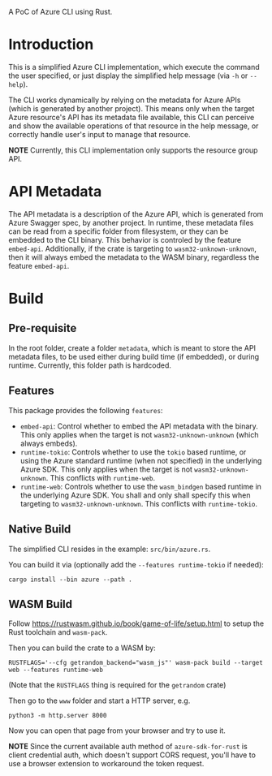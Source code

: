 A PoC of Azure CLI using Rust. 

# Introduction

This is a simplified Azure CLI implementation, which execute the command the user specified, or just display the simplified help message (via `-h` or `--help`).

The CLI works dynamically by relying on the metadata for Azure APIs (which is generated by another project). This means only when the target Azure resource's API has its metadata file available, this CLI can perceive and show the available operations of that resource in the help message, or correctly handle user's input to manage that resource.

**NOTE** Currently, this CLI implementation only supports the resource group API.

# API Metadata

The API metadata is a description of the Azure API, which is generated from Azure Swagger spec, by another project. In runtime, these metadata files can be read from a specific folder from filesystem, or they can be embedded to the CLI binary. This behavior is controled by the feature `embed-api`. Additionally, if the crate is targeting to `wasm32-unknown-unknown`, then it will always embed the metadata to the WASM binary, regardless the feature `embed-api`.

# Build

## Pre-requisite

In the root folder, create a folder `metadata`, which is meant to store the API metadata files, to be used either during build time (if embedded), or during runtime. Currently, this folder path is hardcoded.

## Features

This package provides the following `features`:

- `embed-api`: Control whether to embed the API metadata with the binary. This only applies when the target is not `wasm32-unknown-unknown` (which always embeds).
- `runtime-tokio`: Controls whether to use the `tokio` based runtime, or using the Azure standard runtime (when not specified) in the underlying Azure SDK. This only applies when the target is not `wasm32-unknown-unknown`. This conflicts with `runtime-web`.
- `runtime-web`: Controls whether to use the `wasm_bindgen` based runtime in the underlying Azure SDK. You shall and only shall specify this when targeting to `wasm32-unknown-unknown`. This conflicts with `runtime-tokio`.

## Native Build

The simplified CLI resides in the example: `src/bin/azure.rs`.

You can build it via (optionally add the `--features runtime-tokio` if needed):

```
cargo install --bin azure --path .
```

## WASM Build

Follow https://rustwasm.github.io/book/game-of-life/setup.html to setup the Rust toolchain and `wasm-pack`.

Then you can build the crate to a WASM by:

```
RUSTFLAGS='--cfg getrandom_backend="wasm_js"' wasm-pack build --target web --features runtime-web
```

(Note that the `RUSTFLAGS` thing is required for the `getrandom` crate)

Then go to the `www` folder and start a HTTP server, e.g.

```
python3 -m http.server 8000
```

Now you can open that page from your browser and try to use it.

**NOTE** Since the current available auth method of `azure-sdk-for-rust` is client credential auth, which doesn't support CORS request, you'll have to use a browser extension to workaround the token request.
